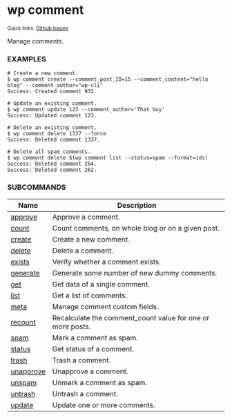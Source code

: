 # wp comment

<small>Quick links: <a href="https://github.com/wp-cli/wp-cli/issues?q=is%3Aopen+label%3Acommand%3Acomment+sort%3Aupdated-desc">Github issues</a></small>

Manage comments.

### EXAMPLES

    # Create a new comment.
    $ wp comment create --comment_post_ID=15 --comment_content="hello blog" --comment_author="wp-cli"
    Success: Created comment 932.

    # Update an existing comment.
    $ wp comment update 123 --comment_author='That Guy'
    Success: Updated comment 123.

    # Delete an existing comment.
    $ wp comment delete 1337 --force
    Success: Deleted comment 1337.

    # Delete all spam comments.
    $ wp comment delete $(wp comment list --status=spam --format=ids)
    Success: Deleted comment 264.
    Success: Deleted comment 262.



### SUBCOMMANDS

<table>
	<thead>
	<tr>
		<th>Name</th>
		<th>Description</th>
	</tr>
	</thead>
	<tbody>
		<tr>
			<td><a href="https://developer.wordpress.org/cli/commands/comment/approve/">approve</a></td>
			<td>Approve a comment.</td>
		</tr>
		<tr>
			<td><a href="https://developer.wordpress.org/cli/commands/comment/count/">count</a></td>
			<td>Count comments, on whole blog or on a given post.</td>
		</tr>
		<tr>
			<td><a href="https://developer.wordpress.org/cli/commands/comment/create/">create</a></td>
			<td>Create a new comment.</td>
		</tr>
		<tr>
			<td><a href="https://developer.wordpress.org/cli/commands/comment/delete/">delete</a></td>
			<td>Delete a comment.</td>
		</tr>
		<tr>
			<td><a href="https://developer.wordpress.org/cli/commands/comment/exists/">exists</a></td>
			<td>Verify whether a comment exists.</td>
		</tr>
		<tr>
			<td><a href="https://developer.wordpress.org/cli/commands/comment/generate/">generate</a></td>
			<td>Generate some number of new dummy comments.</td>
		</tr>
		<tr>
			<td><a href="https://developer.wordpress.org/cli/commands/comment/get/">get</a></td>
			<td>Get data of a single comment.</td>
		</tr>
		<tr>
			<td><a href="https://developer.wordpress.org/cli/commands/comment/list/">list</a></td>
			<td>Get a list of comments.</td>
		</tr>
		<tr>
			<td><a href="https://developer.wordpress.org/cli/commands/comment/meta/">meta</a></td>
			<td>Manage comment custom fields.</td>
		</tr>
		<tr>
			<td><a href="https://developer.wordpress.org/cli/commands/comment/recount/">recount</a></td>
			<td>Recalculate the comment_count value for one or more posts.</td>
		</tr>
		<tr>
			<td><a href="https://developer.wordpress.org/cli/commands/comment/spam/">spam</a></td>
			<td>Mark a comment as spam.</td>
		</tr>
		<tr>
			<td><a href="https://developer.wordpress.org/cli/commands/comment/status/">status</a></td>
			<td>Get status of a comment.</td>
		</tr>
		<tr>
			<td><a href="https://developer.wordpress.org/cli/commands/comment/trash/">trash</a></td>
			<td>Trash a comment.</td>
		</tr>
		<tr>
			<td><a href="https://developer.wordpress.org/cli/commands/comment/unapprove/">unapprove</a></td>
			<td>Unapprove a comment.</td>
		</tr>
		<tr>
			<td><a href="https://developer.wordpress.org/cli/commands/comment/unspam/">unspam</a></td>
			<td>Unmark a comment as spam.</td>
		</tr>
		<tr>
			<td><a href="https://developer.wordpress.org/cli/commands/comment/untrash/">untrash</a></td>
			<td>Untrash a comment.</td>
		</tr>
		<tr>
			<td><a href="https://developer.wordpress.org/cli/commands/comment/update/">update</a></td>
			<td>Update one or more comments.</td>
		</tr>
	</tbody>
</table>
